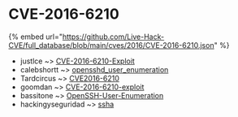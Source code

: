 # CVE-2016-6210
{% embed url="https://github.com/Live-Hack-CVE/full_database/blob/main/cves/2016/CVE-2016-6210.json" %}

* justlce ~> [CVE-2016-6210-Exploit](https://www.alice-snow.ru/2016/database/cve-2016-6210/cve-2016-6210-exploit-justlce)
* calebshortt ~> [opensshd_user_enumeration](https://www.alice-snow.ru/2016/database/cve-2016-6210/opensshd_user_enumeration-calebshortt)
* Tardcircus ~> [CVE2016-6210](https://www.alice-snow.ru/2016/database/cve-2016-6210/cve2016-6210-tardcircus)
* goomdan ~> [CVE-2016-6210-exploit](https://www.alice-snow.ru/2016/database/cve-2016-6210/cve-2016-6210-exploit-goomdan)
* bassitone ~> [OpenSSH-User-Enumeration](https://www.alice-snow.ru/2016/database/cve-2016-6210/openssh-user-enumeration-bassitone)
* hackingyseguridad ~> [ssha](https://www.alice-snow.ru/2016/database/cve-2016-6210/ssha-hackingyseguridad)